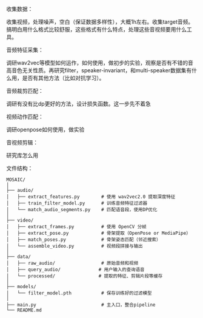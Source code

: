 收集数据：

收集视频，处理噪声，空白（保证数据多样性），大概1h左右。收集target音频。搞明白用什么格式比较舒服，这些格式有什么特点，处理这些音视频要用什么工具。

音频特征采集：

调研wav2vec等模型如何运作，如何使用，做初步的实验，观察是否有不错的音高音色无关性质。再研究filter，speaker-invariant，和multi-speaker数据集有什么用，是否有其他方法（比如对抗学习）。

音频裁剪匹配：

调研有没有比dp更好的方法，设计损失函数。这一步先不着急

视频动作匹配：

调研openpose如何使用，做实验

音视频剪辑：

研究库怎么用





文件结构：

```
MOSAIC/
│
├── audio/
│   ├── extract_features.py        # 使用 wav2vec2.0 提取深度特征
│   ├── train_filter_model.py      # 训练音频特征过滤器
│   └── match_audio_segments.py    # 匹配语音段，使用DP优化
│
├── video/
│   ├── extract_frames.py          # 使用 OpenCV 分帧
│   ├── extract_pose.py            # 骨架提取（OpenPose or MediaPipe）
│   ├── match_poses.py             # 骨架姿态匹配（邻近搜索）
│   └── assemble_video.py          # 视频段拼接与输出
│
├── data/
│   ├── raw_audio/                 # 原始音频和视频
│   ├── query_audio/              # 用户输入的查询语音
│   └── processed/                # 提取的特征、剪辑片段等缓存
│
├── models/
│   └── filter_model.pth           # 保存训练好的过滤模型
│
├── main.py                        # 主入口，整合pipeline
└── README.md

```

